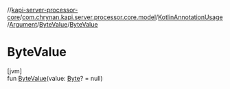 //[kapi-server-processor-core](../../../../../index.md)/[com.chrynan.kapi.server.processor.core.model](../../../index.md)/[KotlinAnnotationUsage](../../index.md)/[Argument](../index.md)/[ByteValue](index.md)/[ByteValue](-byte-value.md)

# ByteValue

[jvm]\
fun [ByteValue](-byte-value.md)(value: [Byte](https://kotlinlang.org/api/latest/jvm/stdlib/kotlin/-byte/index.html)? = null)
